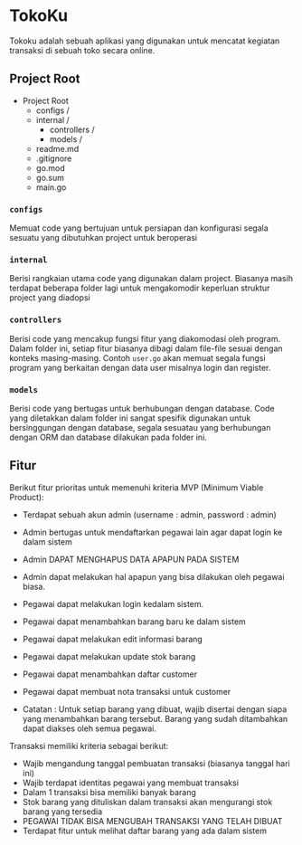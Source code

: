 # TokoKu
Tokoku adalah sebuah aplikasi yang digunakan untuk mencatat kegiatan transaksi di sebuah toko secara online.

## Project Root
- Project Root
  - configs /
  - internal /
    - controllers /
    - models /
  - readme.md
  - .gitignore
  - go.mod
  - go.sum
  - main.go


### `configs`

Memuat code yang bertujuan untuk persiapan dan konfigurasi segala sesuatu yang dibutuhkan project untuk beroperasi

### `internal`

Berisi rangkaian utama code yang digunakan dalam project. Biasanya masih terdapat beberapa folder lagi untuk mengakomodir keperluan struktur project yang diadopsi

### `controllers`

Berisi code yang mencakup fungsi fitur yang diakomodasi oleh program. Dalam folder ini, setiap fitur biasanya dibagi dalam file-file sesuai dengan konteks masing-masing. Contoh `user.go` akan memuat segala fungsi program yang berkaitan dengan data user misalnya login dan register.

### `models`

Berisi code yang bertugas untuk berhubungan dengan database. Code yang diletakkan dalam folder ini sangat spesifik digunakan untuk bersinggungan dengan database, segala sesuatau yang berhubungan dengan ORM dan database dilakukan pada folder ini. 

## Fitur
Berikut fitur prioritas untuk memenuhi kriteria MVP (Minimum Viable Product):
- Terdapat sebuah akun admin (username : admin, password : admin)
- Admin bertugas untuk mendaftarkan pegawai lain agar dapat login ke dalam sistem
- Admin DAPAT MENGHAPUS DATA APAPUN PADA SISTEM
- Admin dapat melakukan hal apapun yang bisa dilakukan oleh pegawai biasa.
- Pegawai dapat melakukan login kedalam sistem.
- Pegawai dapat menambahkan barang baru ke dalam sistem
- Pegawai dapat melakukan edit informasi barang
- Pegawai dapat melakukan update stok barang
- Pegawai dapat menambahkan daftar customer
- Pegawai dapat membuat nota transaksi untuk customer

- Catatan : Untuk setiap barang yang dibuat, wajib disertai dengan siapa yang menambahkan barang tersebut. Barang yang sudah ditambahkan dapat diakses oleh semua pegawai.

Transaksi memiliki kriteria sebagai berikut:

- Wajib mengandung tanggal pembuatan transaksi (biasanya tanggal hari ini)
- Wajib terdapat identitas pegawai yang membuat transaksi
- Dalam 1 transaksi bisa memiliki banyak barang
- Stok barang yang dituliskan dalam transaksi akan mengurangi stok barang yang tersedia
- PEGAWAI TIDAK BISA MENGUBAH TRANSAKSI YANG TELAH DIBUAT
- Terdapat fitur untuk melihat daftar barang yang ada dalam sistem
